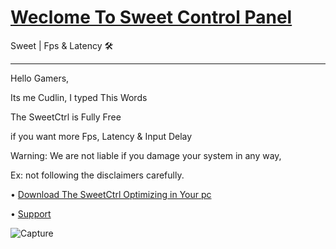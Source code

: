 
# [Weclome To Sweet Control Panel](https://github.com/Cudlin/SweetCtrl/releases/latest)
Sweet | Fps &amp; Latency 🛠
---------------------------- -
Hello Gamers,

Its me Cudlin, I typed This Words

The SweetCtrl is Fully Free

if you want more Fps, Latency & Input Delay

Warning:
We are not liable if you damage your system in any way,

Ex: not following the disclaimers carefully.

• [Download The SweetCtrl Optimizing in Your pc](https://github.com/Cudlin/SweetCtrl/releases/latest/download/SweetCtrl.bat)

• [Support](https://discord.gg/rYxw4Fxsrb)

![Capture](https://cdn.discordapp.com/attachments/970166474817798194/1017756420030091315/Capture.PNG)
